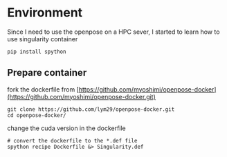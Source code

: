 # Environment
Since I need to use the openpose on a HPC sever, I started to learn how to use singularity container
```
pip install spython
```

## Prepare container

fork the dockerfile from [https://github.com/myoshimi/openpose-docker](https://github.com/myoshimi/openpose-docker.git)

```
git clone https://github.com/lym29/openpose-docker.git
cd openpose-docker/
```
change the cuda version in the dockerfile

```
# convert the dockerfile to the *.def file
spython recipe Dockerfile &> Singularity.def
```

